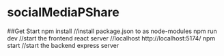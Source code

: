 # socialMediaPShare

##Get Start
npm install
 //install package.json to as node-modules
npm run dev
 //start the frontend react server
 //localhost http://localhost:5174/
npm start 
 //start the backend express server
